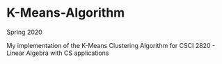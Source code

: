 # K-Means-Algorithm
Spring 2020

My implementation of the K-Means Clustering Algorithm for CSCI 2820 - Linear Algebra with CS applications
